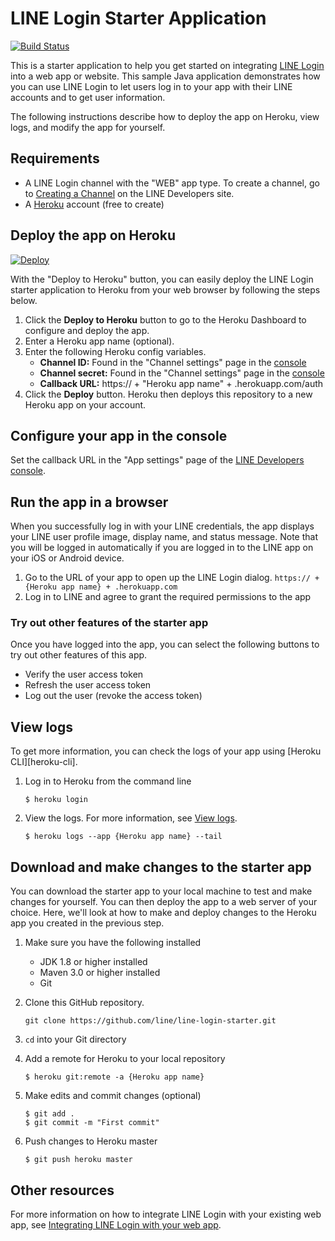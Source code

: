 # LINE Login Starter Application
[![Build Status](https://travis-ci.org/line/line-login-starter.svg?branch=master)](https://travis-ci.org/line/line-login-starter)

This is a starter application to help you get started on integrating [LINE Login](https://developers.line.me/en/docs/line-login/overview/) into a web app or website. This sample Java application demonstrates how you can use LINE Login to let users log in to your app with their LINE accounts and to get user information.

The following instructions describe how to deploy the app on Heroku, view logs, and modify the app for yourself.

## Requirements

- A LINE Login channel with the "WEB" app type. To create a channel, go to [Creating a Channel](https://developers.line.me/web-api/channel-registration) on the LINE Developers site.
- A [Heroku](https://dashboard.heroku.com/) account (free to create)

## Deploy the app on Heroku

[![Deploy](https://www.herokucdn.com/deploy/button.svg)](https://heroku.com/deploy?template=https://github.com/line/line-login-starter/)

With the "Deploy to Heroku" button, you can easily deploy the LINE Login starter application to Heroku from your web browser by following the steps below.

1. Click the **Deploy to Heroku** button to go to the Heroku Dashboard to configure and deploy the app.
2. Enter a Heroku app name (optional).
3. Enter the following Heroku config variables.
    - **Channel ID:** Found in the "Channel settings" page in the [console](https://developers.line.me/console/)
    - **Channel secret:** Found in the "Channel settings" page in the [console](https://developers.line.me/console/)
    - **Callback URL:** https:// + "Heroku app name" + .herokuapp.com/auth
4. Click the **Deploy** button. Heroku then deploys this repository to a new Heroku app on your account.

## Configure your app in the console

Set the callback URL in the "App settings" page of the [LINE Developers console](https://developers.line.me/console/).

## Run the app in a browser

When you successfully log in with your LINE credentials, the app displays your LINE user profile image, display name, and status message. Note that you will be logged in automatically if you are logged in to the LINE app on your iOS or Android device.

1. Go to the URL of your app to open up the LINE Login dialog. `https:// + {Heroku app name} + .herokuapp.com`  
2. Log in to LINE and agree to grant the required permissions to the app


### Try out other features of the starter app
Once you have logged into the app, you can select the following buttons to try out other features of this app.

- Verify the user access token
- Refresh the user access token
- Log out the user (revoke the access token)

## View logs
To get more information, you can check the logs of your app using [Heroku CLI][heroku-cli].

1. Log in to Heroku from the command line

    ```shell
    $ heroku login
    ```

1. View the logs. For more information, see [View logs](https://devcenter.heroku.com/articles/logging#view-logs).

    ```shell
    $ heroku logs --app {Heroku app name} --tail
    ```

## Download and make changes to the starter app

You can download the starter app to your local machine to test and make changes for yourself. You can then deploy the app to a web server of your choice. Here, we'll look at how to make and deploy changes to the Heroku app you created in the previous step.

1. Make sure you have the following installed
    - JDK 1.8 or higher installed
    - Maven 3.0 or higher installed
    - Git

1. Clone this GitHub repository.

    ```shell
    git clone https://github.com/line/line-login-starter.git
    ```

1. `cd` into your Git directory
1. Add a remote for Heroku to your local repository

    ```shell
    $ heroku git:remote -a {Heroku app name}
    ```

1. Make edits and commit changes (optional)

    ```shell
    $ git add .
    $ git commit -m "First commit"
    ```

1. Push changes to Heroku master

    ```shell
    $ git push heroku master
    ```

## Other resources

For more information on how to integrate LINE Login with your existing web app, see [Integrating LINE Login with your web app](https://developers.line.me/en/docs/line-login/web/integrate-line-login/).
